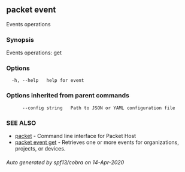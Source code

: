 ## packet event

Events operations

### Synopsis

Events operations: get

### Options

```
  -h, --help   help for event
```

### Options inherited from parent commands

```
      --config string   Path to JSON or YAML configuration file
```

### SEE ALSO

* [packet](packet.md)	 - Command line interface for Packet Host
* [packet event get](packet_event_get.md)	 - Retrieves one or more events for organizations, projects, or devices.

###### Auto generated by spf13/cobra on 14-Apr-2020
